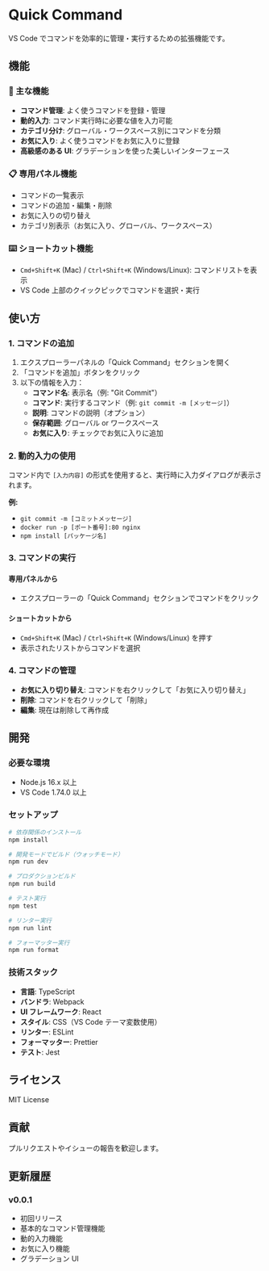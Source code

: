 # Quick Command

VS Code でコマンドを効率的に管理・実行するための拡張機能です。

## 機能

### 🚀 主な機能

- **コマンド管理**: よく使うコマンドを登録・管理
- **動的入力**: コマンド実行時に必要な値を入力可能
- **カテゴリ分け**: グローバル・ワークスペース別にコマンドを分類
- **お気に入り**: よく使うコマンドをお気に入りに登録
- **高級感のある UI**: グラデーションを使った美しいインターフェース

### 📋 専用パネル機能

- コマンドの一覧表示
- コマンドの追加・編集・削除
- お気に入りの切り替え
- カテゴリ別表示（お気に入り、グローバル、ワークスペース）

### ⌨️ ショートカット機能

- `Cmd+Shift+K` (Mac) / `Ctrl+Shift+K` (Windows/Linux): コマンドリストを表示
- VS Code 上部のクイックピックでコマンドを選択・実行

## 使い方

### 1. コマンドの追加

1. エクスプローラーパネルの「Quick Command」セクションを開く
2. 「コマンドを追加」ボタンをクリック
3. 以下の情報を入力：
   - **コマンド名**: 表示名（例: "Git Commit"）
   - **コマンド**: 実行するコマンド（例: `git commit -m [メッセージ]`）
   - **説明**: コマンドの説明（オプション）
   - **保存範囲**: グローバル or ワークスペース
   - **お気に入り**: チェックでお気に入りに追加

### 2. 動的入力の使用

コマンド内で `[入力内容]` の形式を使用すると、実行時に入力ダイアログが表示されます。

**例:**

- `git commit -m [コミットメッセージ]`
- `docker run -p [ポート番号]:80 nginx`
- `npm install [パッケージ名]`

### 3. コマンドの実行

#### 専用パネルから

- エクスプローラーの「Quick Command」セクションでコマンドをクリック

#### ショートカットから

- `Cmd+Shift+K` (Mac) / `Ctrl+Shift+K` (Windows/Linux) を押す
- 表示されたリストからコマンドを選択

### 4. コマンドの管理

- **お気に入り切り替え**: コマンドを右クリックして「お気に入り切り替え」
- **削除**: コマンドを右クリックして「削除」
- **編集**: 現在は削除して再作成

## 開発

### 必要な環境

- Node.js 16.x 以上
- VS Code 1.74.0 以上

### セットアップ

```bash
# 依存関係のインストール
npm install

# 開発モードでビルド（ウォッチモード）
npm run dev

# プロダクションビルド
npm run build

# テスト実行
npm test

# リンター実行
npm run lint

# フォーマッター実行
npm run format
```

### 技術スタック

- **言語**: TypeScript
- **バンドラ**: Webpack
- **UI フレームワーク**: React
- **スタイル**: CSS（VS Code テーマ変数使用）
- **リンター**: ESLint
- **フォーマッター**: Prettier
- **テスト**: Jest

## ライセンス

MIT License

## 貢献

プルリクエストやイシューの報告を歓迎します。

## 更新履歴

### v0.0.1

- 初回リリース
- 基本的なコマンド管理機能
- 動的入力機能
- お気に入り機能
- グラデーション UI
